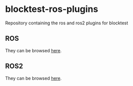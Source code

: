 # blocktest-ros-plugins
Repository containing the ros and ros2 plugins for blocktest

## ROS
They can be browsed [here](https://github.com/robotology/blocktest-ros-plugins/tree/master/ROS1).

## ROS2
They can be browsed [here](https://github.com/robotology/blocktest-ros-plugins/tree/master/ROS2).
